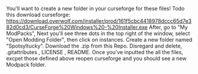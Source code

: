 You'll want to create a new folder in your curseforge for these files!
Todo this download curseforge: https://download.overwolf.com/installer/prod/161f5cbc4418978dccc65d7e382d0cd3/CurseForge%20Windows%20-%20Installer.exe
After, go to "My ModPacks", Next you'll see three dots in the top right of the window, select "Open Modding Folder", then click on instances.
Create a new folder named "Spotsyltucky".
Download the .zip from this Repo.
Disregard and delete, .gitattributes , LICENSE , README.
Once you've inputted the all the files, excpet those defined above reopen curseforge and you should see a new Modpack folder.
